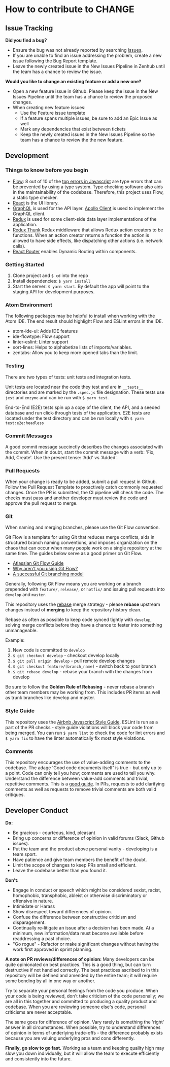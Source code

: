 # How to contribute to ****CHANGE****
## Issue Tracking
**Did you find a bug?**
- Ensure the bug was not already reported by searching [Issues](****change****).
- If you are unable to find an issue addressing the problem, create a new issue following the Bug Report template.
- Leave the newly created issue in the New Issues Pipeline in Zenhub until the team has a chance to review the issue.

**Would you like to change an existing feature or add a new one?**
- Open a new feature issue in Github. Please keep the issue in the New Issues Pipeline until the team has a chance to review the proposed changes.
- When creating new feature issues:
  - Use the Feature issue template
  - If a feature spans multiple issues, be sure to add an Epic Issue as well
  - Mark any dependencies that exist between tickets
  - Keep the newly created issues in the New Issues Pipeline so the team has a chance to review the the new feature.

## Development
### Things to know before you begin
- [Flow](https://flow.org/en/docs/react/): 8 out of 10 of the [top errors in Javascript](https://rollbar.com/blog/top-10-javascript-errors/) are type errors that can be prevented by using a type system. Type checking software also aids in the maintainability of the codebase. Therefore, this project uses Flow, a static type checker.
- [React](https://reactjs.org) is the UI library.
- [GraphQL](https://graphql.org) is used for the API layer. [Apollo Client](https://www.apollographql.com/docs/react/) is used to implement the GraphQL client.
- [Redux](https://redux.js.org/) is used for some client-side data layer implementations of the application.
- [Redux Thunk](https://github.com/gaearon/redux-thunk) Redux middleware that allows Redux action creators to be functions. When an action creator returns a function the action is allowed to have side effects, like dispatching other actions (i.e. network calls).
- [React Router](https://github.com/ReactTraining/react-router) enables Dynamic Routing within components.

### Getting Started
1. Clone project and `$ cd` into the repo
2. Install dependencies: `$ yarn install`
3. Start the server: `$ yarn start`. By default the app will point to the staging API for development purposes.

### Atom Environment
The following packages may be helpful to install when working with the Atom IDE. The end result should highlight Flow and ESLint errors in the IDE.
- atom-ide-ui: Adds IDE features
- ide-flowtype: Flow support
- linter-eslint: Linter support
- sort-lines: Helps to alphabetize lists of imports/variables.
- zentabs: Allow you to keep more opened tabs than the limit.

### Testing
There are two types of tests: unit tests and integration tests.

Unit tests are located near the code they test and are in `__tests__` directories and are marked by the `.spec.js` file designation. These tests use `jest` and `enzyme` and can be run with `$ yarn test`.

End-to-End (E2E) tests spin up a copy of the client, the API, and a seeded database and run click-through tests of the application. E2E tests are located under the test directory and can be run locally with `$ yarn test:e2e:headless`

### Commit Messages
A good commit message succinctly describes the changes associated with the commit. When in doubt, start the commit message with a verb: 'Fix, Add, Create'. Use the present tense: 'Add' vs 'Added'.

### Pull Requests
 When your change is ready to be added, submit a pull request in Github. Follow the Pull Request Template to proactively catch commonly requested changes. Once the PR is submitted, the CI pipeline will check the code. The checks must pass and another developer must review the code and approve the pull request to merge.

### Git
When naming and merging branches, please use the Git Flow convention.

Git Flow is a template for using Git that reduces merge conflicts, aids in structured branch naming conventions, and imposes organization on the chaos that can occur when many people work on a single repository at the same time. The guides below serve as a good primer on Git Flow.
- [Atlassian Git Flow Guide](https://www.atlassian.com/git/tutorials/comparing-workflows/gitflow-workflow)
- [Why aren't you using Git Flow?](https://jeffkreeftmeijer.com/git-flow/)
- [A successful Git branching model](http://nvie.com/posts/a-successful-git-branching-model/)

Generally, following Git Flow means you are working on a branch prepended with `feature/`, `release/`, or `hotfix/` and issuing pull requests into `develop` and `master`.

This repository uses the [rebase](https://www.atlassian.com/git/articles/git-team-workflows-merge-or-rebase) merge strategy - please **rebase** upstream changes instead of **merging** to keep the repository history clean.

Rebase as often as possible to keep code synced tightly with `develop`, solving merge conflicts before they have a chance to fester into something unmanageable.

Example:
1. New code is committed to `develop`
2. `$ git checkout develop` - checkout develop locally
3. `$ git pull origin develop` - pull remote develop changes
4. `$ git checkout feature/[branch_name]` - switch back to your branch
5. `$ git rebase develop` - rebase your branch with the changes from develop

Be sure to follow the **Golden Rule of Rebasing** - never rebase a branch other team members may be working from. This includes PR items as well as trunk branches like develop and master.

### Style Guide
This repository uses the [Airbnb Javascript Style Guide](https://github.com/airbnb/javascript). ESLint is run as a part of the PR checks - style guide violations will block your code from being merged. You can run `$ yarn lint` to check the code for lint errors and `$ yarn fix` to have the linter automatically fix most style violations.

### Comments
This repository encourages the use of value-adding comments to the codebase. The adage 'Good code documents itself' is true - but only up to a point. Code can only tell you how; comments are used to tell you why. Understand the difference between value-add comments and trivial, repetitive comments. This is a [good guide](http://antirez.com/news/124). In PRs, requests to add clarifying comments as well as requests to remove trivial comments are both valid critiques.

## Developer Conduct
**Do:**
- Be gracious - courteous, kind, pleasant
- Bring up concerns or difference of opinion in valid forums (Slack, Github issues).
- Put the team and the product above personal vanity - developing is a team sport.
- Have patience and give team members the benefit of the doubt.
- Limit the scope of changes to keep PRs small and efficient.
- Leave the codebase better than you found it.

**Don't:**
- Engage in conduct or speech which might be considered sexist, racist, homophobic, transphobic, ableist or otherwise discriminatory or offensive in nature.
- Intimidate or Harass
- Show disrespect toward differences of opinion.
- Confuse the difference between constructive criticism and disparagement.
- Continually re-litigate an issue after a decision has been made. At a minimum, new information/data must become available before readdressing a past choice.
- "Go rogue" - Refactor or make significant changes without having the work first approved in sprint planning.

**A note on PR reviews/differences of opinion:**
Many developers can be quite opinionated on best practices. This is a good thing, but can turn destructive if not handled correctly. The best practices ascribed to in this repository will be defined and amended by the entire team; it will require some bending by all in one way or another.

Try to separate your personal feelings from the code you produce. When your code is being reviewed, don't take criticism of the code personally; we are all in this together and committed to producing a quality product and codebase. When you are reviewing someone else's code, personal criticisms are never acceptable.

The same goes for difference of opinion. Vary rarely is something the 'right' answer in all circumstances. When possible, try to understand differences of opinion in terms of underlying trade-offs - the difference probably exists because you are valuing underlying pros and cons differently.

**Finally, go slow to go fast.**
Working as a team and keeping quality high may slow you down individually, but it will allow the team to execute efficiently and consistently into the future.
